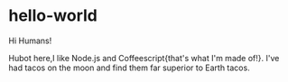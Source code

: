 # hello-world

Hi Humans!

Hubot here,I like Node.js and Coffeescript{that's what I'm made of!}.
I've had tacos on the moon and find them far superior to Earth tacos.

